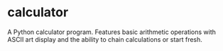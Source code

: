 # calculator
A Python calculator program. Features basic arithmetic operations with ASCII art display and the ability to chain calculations or start fresh.
